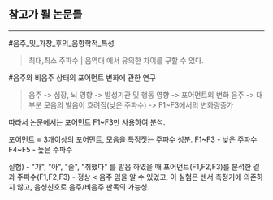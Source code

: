 ## 참고가 될 논문들
***
>
#음주_및_가창_후의_음향학적_특성 
> 최대,최소 주파수 | 음역대 에서 유의한 차이를 구할 수 있다.


#음주와 비음주 상태의 포어먼트 변화에 관한 연구
>음주 -> 심장, 뇌 영향 -> 발성기관 및 행동 영향 -> 포어먼트의 변화
음주 -> 대부분 모음의 발음이 흐려짐(낮은 주파수) -> F1~F3에서의 변화량증가

따라서 논문에서는 포어먼트 F1~F3만 사용하여 분석.
 
포어먼트 = 3개이상의 포어먼트, 모음을 특정짓는 주파수 성분.
F1~F3 - 낮은 주파수
F4~F5 - 높은 주파수

실험) - "가", "아", "술", "취했다" 를 발음 하였을 때 포어먼트(F1,F2,F3)를 분석한 결과
주파수(F1,F2,F3) - 정상 < 음주 임을 알 수 있었고, 이 실험은 센서 측정기에 의존하지
않고, 음성신호로 음주/비음주 판독의 가능성.
